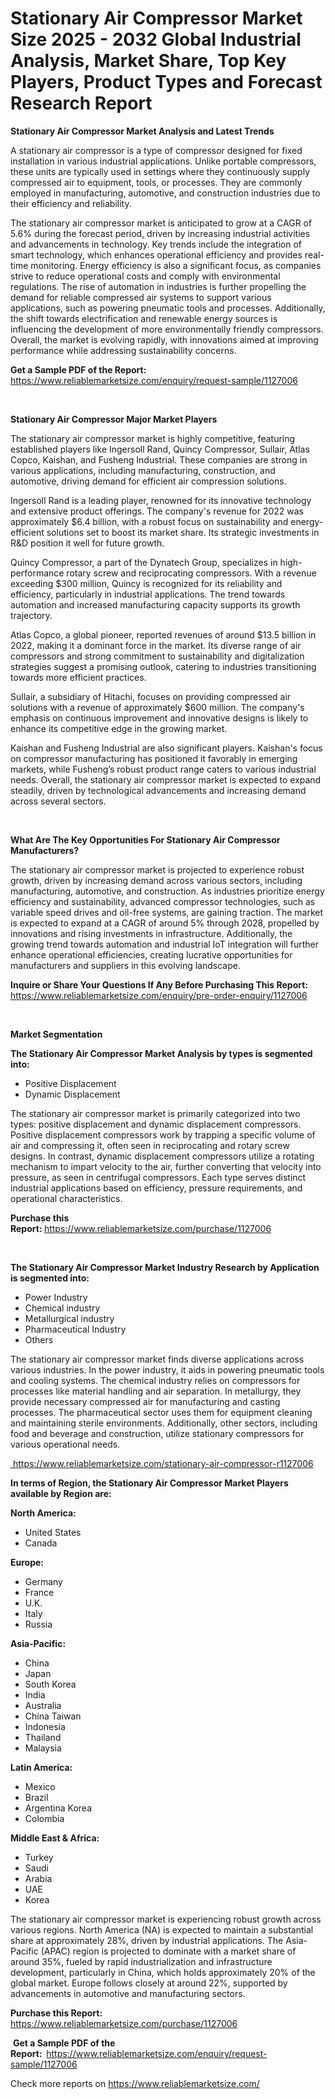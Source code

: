 <p><h1>Stationary Air Compressor Market Size 2025 - 2032 Global Industrial Analysis, Market Share, Top Key Players, Product Types and Forecast Research Report</h1></p><p><strong>Stationary Air Compressor Market Analysis and Latest Trends</strong></p>
<p><p>A stationary air compressor is a type of compressor designed for fixed installation in various industrial applications. Unlike portable compressors, these units are typically used in settings where they continuously supply compressed air to equipment, tools, or processes. They are commonly employed in manufacturing, automotive, and construction industries due to their efficiency and reliability.</p><p>The stationary air compressor market is anticipated to grow at a CAGR of 5.6% during the forecast period, driven by increasing industrial activities and advancements in technology. Key trends include the integration of smart technology, which enhances operational efficiency and provides real-time monitoring. Energy efficiency is also a significant focus, as companies strive to reduce operational costs and comply with environmental regulations. The rise of automation in industries is further propelling the demand for reliable compressed air systems to support various applications, such as powering pneumatic tools and processes. Additionally, the shift towards electrification and renewable energy sources is influencing the development of more environmentally friendly compressors. Overall, the market is evolving rapidly, with innovations aimed at improving performance while addressing sustainability concerns.</p></p>
<p><strong>Get a Sample PDF of the Report:&nbsp;</strong> <a href="https://www.reliablemarketsize.com/enquiry/request-sample/1127006?utm_campaign=2799&utm_medium=2&utm_source=Github&utm_content=ia&utm_term=10042025&utm_id=stationary-air-compressor">https://www.reliablemarketsize.com/enquiry/request-sample/1127006</a></p>
<p>&nbsp;</p>
<p><strong>Stationary Air Compressor Major Market Players</strong></p>
<p><p>The stationary air compressor market is highly competitive, featuring established players like Ingersoll Rand, Quincy Compressor, Sullair, Atlas Copco, Kaishan, and Fusheng Industrial. These companies are strong in various applications, including manufacturing, construction, and automotive, driving demand for efficient air compression solutions.</p><p>Ingersoll Rand is a leading player, renowned for its innovative technology and extensive product offerings. The company's revenue for 2022 was approximately $6.4 billion, with a robust focus on sustainability and energy-efficient solutions set to boost its market share. Its strategic investments in R&D position it well for future growth.</p><p>Quincy Compressor, a part of the Dynatech Group, specializes in high-performance rotary screw and reciprocating compressors. With a revenue exceeding $300 million, Quincy is recognized for its reliability and efficiency, particularly in industrial applications. The trend towards automation and increased manufacturing capacity supports its growth trajectory.</p><p>Atlas Copco, a global pioneer, reported revenues of around $13.5 billion in 2022, making it a dominant force in the market. Its diverse range of air compressors and strong commitment to sustainability and digitalization strategies suggest a promising outlook, catering to industries transitioning towards more efficient practices.</p><p>Sullair, a subsidiary of Hitachi, focuses on providing compressed air solutions with a revenue of approximately $600 million. The company's emphasis on continuous improvement and innovative designs is likely to enhance its competitive edge in the growing market.</p><p>Kaishan and Fusheng Industrial are also significant players. Kaishan's focus on compressor manufacturing has positioned it favorably in emerging markets, while Fusheng’s robust product range caters to various industrial needs. Overall, the stationary air compressor market is expected to expand steadily, driven by technological advancements and increasing demand across several sectors.</p></p>
<p>&nbsp;</p>
<p><strong>What Are The Key Opportunities For Stationary Air Compressor Manufacturers?</strong></p>
<p><p>The stationary air compressor market is projected to experience robust growth, driven by increasing demand across various sectors, including manufacturing, automotive, and construction. As industries prioritize energy efficiency and sustainability, advanced compressor technologies, such as variable speed drives and oil-free systems, are gaining traction. The market is expected to expand at a CAGR of around 5% through 2028, propelled by innovations and rising investments in infrastructure. Additionally, the growing trend towards automation and industrial IoT integration will further enhance operational efficiencies, creating lucrative opportunities for manufacturers and suppliers in this evolving landscape.</p></p>
<p><strong>Inquire or Share Your Questions If Any Before Purchasing This Report:</strong> <a href="https://www.reliablemarketsize.com/enquiry/pre-order-enquiry/1127006?utm_campaign=2799&utm_medium=2&utm_source=Github&utm_content=ia&utm_term=10042025&utm_id=stationary-air-compressor">https://www.reliablemarketsize.com/enquiry/pre-order-enquiry/1127006</a></p>
<p>&nbsp;</p>
<p><strong>Market Segmentation</strong></p>
<p><strong>The Stationary Air Compressor Market Analysis by types is segmented into:</strong></p>
<p><ul><li>Positive Displacement</li><li>Dynamic Displacement</li></ul></p>
<p><p>The stationary air compressor market is primarily categorized into two types: positive displacement and dynamic displacement compressors. Positive displacement compressors work by trapping a specific volume of air and compressing it, often seen in reciprocating and rotary screw designs. In contrast, dynamic displacement compressors utilize a rotating mechanism to impart velocity to the air, further converting that velocity into pressure, as seen in centrifugal compressors. Each type serves distinct industrial applications based on efficiency, pressure requirements, and operational characteristics.</p></p>
<p><strong>Purchase this Report:&nbsp;</strong><a href="https://www.reliablemarketsize.com/purchase/1127006?utm_campaign=2799&utm_medium=2&utm_source=Github&utm_content=ia&utm_term=10042025&utm_id=stationary-air-compressor">https://www.reliablemarketsize.com/purchase/1127006</a></p>
<p>&nbsp;</p>
<p><strong>The Stationary Air Compressor Market Industry Research by Application is segmented into:</strong></p>
<p><ul><li>Power Industry</li><li>Chemical industry</li><li>Metallurgical industry</li><li>Pharmaceutical Industry</li><li>Others</li></ul></p>
<p><p>The stationary air compressor market finds diverse applications across various industries. In the power industry, it aids in powering pneumatic tools and cooling systems. The chemical industry relies on compressors for processes like material handling and air separation. In metallurgy, they provide necessary compressed air for manufacturing and casting processes. The pharmaceutical sector uses them for equipment cleaning and maintaining sterile environments. Additionally, other sectors, including food and beverage and construction, utilize stationary compressors for various operational needs.</p></p>
<p><a href="https://www.reliablemarketsize.com/stationary-air-compressor-r1127006?utm_campaign=2799&utm_medium=2&utm_source=Github&utm_content=ia&utm_term=10042025&utm_id=stationary-air-compressor">&nbsp;https://www.reliablemarketsize.com/stationary-air-compressor-r1127006</a></p>
<p><strong>In terms of Region, the Stationary Air Compressor Market Players available by Region are:</strong></p>
<p>
    <p> <strong> North America: </strong>
        <ul>
            <li>United States</li>
            <li>Canada</li>
        </ul>
        </p> 
    <p> <strong> Europe: </strong>
        <ul>
            <li>Germany</li>
            <li>France</li>
            <li>U.K.</li>
            <li>Italy</li>
            <li>Russia</li>
        </ul>
        </p> 
    <p> <strong> Asia-Pacific: </strong>
        <ul>
            <li>China</li>
            <li>Japan</li>
            <li>South Korea</li>
            <li>India</li>
            <li>Australia</li>
            <li>China Taiwan</li>
            <li>Indonesia</li>
            <li>Thailand</li>
            <li>Malaysia</li>
        </ul>
        </p> 
    <p> <strong> Latin America: </strong>
        <ul>
            <li>Mexico</li>
            <li>Brazil</li>
            <li>Argentina Korea</li>
            <li>Colombia</li>
        </ul>
        </p> 
    <p> <strong> Middle East & Africa: </strong>
        <ul>
            <li>Turkey</li>
            <li>Saudi</li>
            <li>Arabia</li>
            <li>UAE</li>
            <li>Korea</li>
        </ul>
    </p>
    </p>
<p><p>The stationary air compressor market is experiencing robust growth across various regions. North America (NA) is expected to maintain a substantial share at approximately 28%, driven by industrial applications. The Asia-Pacific (APAC) region is projected to dominate with a market share of around 35%, fueled by rapid industrialization and infrastructure development, particularly in China, which holds approximately 20% of the global market. Europe follows closely at around 22%, supported by advancements in automotive and manufacturing sectors.</p></p>
<p><strong>Purchase this Report: </strong><a href="https://www.reliablemarketsize.com/purchase/1127006?utm_campaign=2799&utm_medium=2&utm_source=Github&utm_content=ia&utm_term=10042025&utm_id=stationary-air-compressor">https://www.reliablemarketsize.com/purchase/1127006</a></p>
<p>&nbsp;<strong>Get a Sample PDF of the Report:&nbsp;&nbsp;</strong><a href="https://www.reliablemarketsize.com/enquiry/request-sample/1127006?utm_campaign=2799&utm_medium=2&utm_source=Github&utm_content=ia&utm_term=10042025&utm_id=stationary-air-compressor">https://www.reliablemarketsize.com/enquiry/request-sample/1127006</a></p>
<p><strong></strong></p>
<p>Check more reports on <a href="https://www.reliablemarketsize.com/?utm_campaign=2799&utm_medium=2&utm_source=Github&utm_content=ia&utm_term=10042025&utm_id=stationary-air-compressor">https://www.reliablemarketsize.com/</a></p>